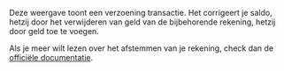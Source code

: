 Deze weergave toont een verzoening transactie. Het corrigeert je saldo, hetzij door het verwijderen van geld van de bijbehorende rekening, hetzij door geld toe te voegen.

Als je meer wilt lezen over het afstemmen van je rekening, check dan de [officiële documentatie](https://firefly-iii.readthedocs.io/en/latest/advanced/reconcile.html).